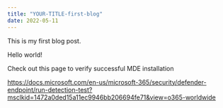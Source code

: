 ```yaml
---
title: "YOUR-TITLE-first-blog"
date: 2022-05-11
---
```

This is my first blog post.

Hello world!

Check out this page to verify successful MDE installation

https://docs.microsoft.com/en-us/microsoft-365/security/defender-endpoint/run-detection-test?msclkid=1472a0ded15a11ec9946bb206694fe71&view=o365-worldwide
